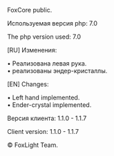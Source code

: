 FoxCore public.

Используемая версия php: 7.0

The php version used: 7.0	
 
[RU] Изменения:

• Реализована левая рука.			
• реализованы эндер-кристаллы.			

[EN] Changes:

• Left hand implemented.	
• Ender-crystal implemented.

Версия клиента: 1.1.0 - 1.1.7

Client version: 1.1.0 - 1.1.7		

© FoxLight Team.			
